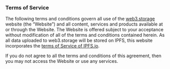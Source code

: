 ### Terms of Service

The following terms and conditions govern all use of the [web3.storage](https://web3.storage) website (the “Website”) and all content, services and products available at or through the Website. The Website is offered subject to your acceptance without modification of all of the terms and
conditions contained herein. As all data uploaded to web3.storage will be stored on IPFS, this website incorporates the
[terms of Service of IPFS.io](https://discuss.ipfs.io/tos).

If you do not agree to all the terms and conditions of this agreement, then you may not access the Website or use any services.
